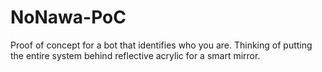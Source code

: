 # NoNawa-PoC

Proof of concept for a bot that identifies who you are. Thinking of putting the entire system behind reflective acrylic for a smart mirror. 
